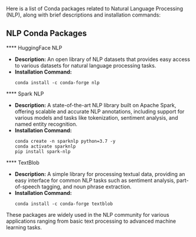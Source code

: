 Here is a list of Conda packages related to Natural Language Processing (NLP), along with brief descriptions and installation commands:

## NLP Conda Packages

\*\*\*\* HuggingFace NLP

- **Description:** An open library of NLP datasets that provides easy access to various datasets for natural language processing tasks.
- **Installation Command:**
  ```
  conda install -c conda-forge nlp
  ```

\*\*\*\* Spark NLP

- **Description:** A state-of-the-art NLP library built on Apache Spark, offering scalable and accurate NLP annotations, including support for various models and tasks like tokenization, sentiment analysis, and named entity recognition.
- **Installation Command:**
  ```
  conda create -n sparknlp python=3.7 -y
  conda activate sparknlp
  pip install spark-nlp
  ```

\*\*\*\* TextBlob

- **Description:** A simple library for processing textual data, providing an easy interface for common NLP tasks such as sentiment analysis, part-of-speech tagging, and noun phrase extraction.
- **Installation Command:**
  ```
  conda install -c conda-forge textblob
  ```

These packages are widely used in the NLP community for various applications ranging from basic text processing to advanced machine learning tasks.

&#x20;
